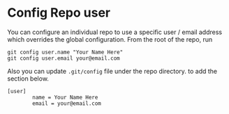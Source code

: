 # Config Repo user

You can configure an individual repo to use a specific user / email address which overrides the global configuration. From the root of the repo, run

```script
git config user.name "Your Name Here"
git config user.email your@email.com
```

Also you can update `.git/config` file under the repo directory. to add the section below.

```shell
[user]
        name = Your Name Here
        email = your@email.com
```